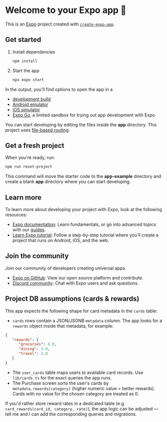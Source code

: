# Welcome to your Expo app 👋

This is an [Expo](https://expo.dev) project created with [`create-expo-app`](https://www.npmjs.com/package/create-expo-app).

## Get started

1. Install dependencies

   ```bash
   npm install
   ```

2. Start the app

   ```bash
   npx expo start
   ```

In the output, you'll find options to open the app in a

- [development build](https://docs.expo.dev/develop/development-builds/introduction/)
- [Android emulator](https://docs.expo.dev/workflow/android-studio-emulator/)
- [iOS simulator](https://docs.expo.dev/workflow/ios-simulator/)
- [Expo Go](https://expo.dev/go), a limited sandbox for trying out app development with Expo

You can start developing by editing the files inside the **app** directory. This project uses [file-based routing](https://docs.expo.dev/router/introduction).

## Get a fresh project

When you're ready, run:

```bash
npm run reset-project
```

This command will move the starter code to the **app-example** directory and create a blank **app** directory where you can start developing.

## Learn more

To learn more about developing your project with Expo, look at the following resources:

- [Expo documentation](https://docs.expo.dev/): Learn fundamentals, or go into advanced topics with our [guides](https://docs.expo.dev/guides).
- [Learn Expo tutorial](https://docs.expo.dev/tutorial/introduction/): Follow a step-by-step tutorial where you'll create a project that runs on Android, iOS, and the web.

## Join the community

Join our community of developers creating universal apps.

- [Expo on GitHub](https://github.com/expo/expo): View our open source platform and contribute.
- [Discord community](https://chat.expo.dev): Chat with Expo users and ask questions.

## Project DB assumptions (cards & rewards)

This app expects the following shape for card metadata in the `cards` table:

- `cards` rows contain a JSON/JSONB `metadata` column. The app looks for a `rewards` object inside that metadata, for example:

```json
{
   "rewards": {
      "groceries": 4.0,
      "dining": 3.0,
      "travel": 2.0
   }
}
```

- The `user_cards` table maps users to available card records. Use `lib/cards.ts` for the exact queries the app runs.
- The Purchase screen sorts the user's cards by `metadata.rewards[category]` (higher numeric value = better rewards). Cards with no value for the chosen category are treated as 0.

If you'd rather store reward rates in a dedicated table (e.g. `card_rewards(card_id, category, rate)`), the app logic can be adjusted — tell me and I can add the corresponding queries and migrations.
